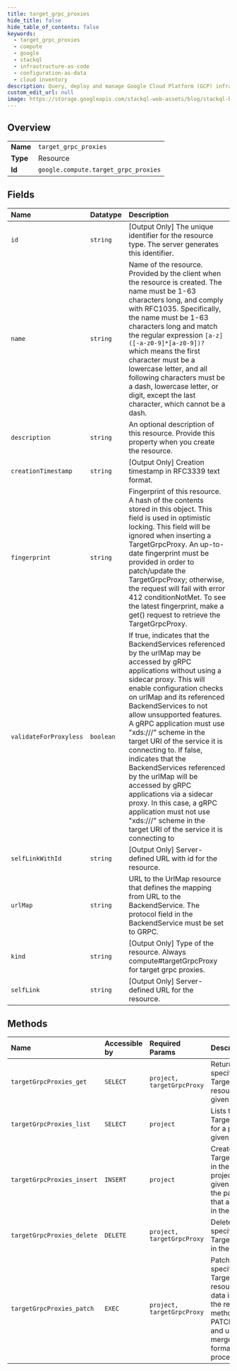 ```yaml
---
title: target_grpc_proxies
hide_title: false
hide_table_of_contents: false
keywords:
  - target_grpc_proxies
  - compute
  - google    
  - stackql
  - infrastructure-as-code
  - configuration-as-data
  - cloud inventory
description: Query, deploy and manage Google Cloud Platform (GCP) infrastructure and resources using SQL
custom_edit_url: null
image: https://storage.googleapis.com/stackql-web-assets/blog/stackql-blog-post-featured-image.png
---
```

  
    

## Overview
<table><tbody>
<tr><td><b>Name</b></td><td><code>target_grpc_proxies</code></td></tr>
<tr><td><b>Type</b></td><td>Resource</td></tr>
<tr><td><b>Id</b></td><td><code>google.compute.target_grpc_proxies</code></td></tr>
</tbody></table>

## Fields
| Name | Datatype | Description |
|:-----|:---------|:------------|
| `id` | `string` | [Output Only] The unique identifier for the resource type. The server generates this identifier. |
| `name` | `string` | Name of the resource. Provided by the client when the resource is created. The name must be 1-63 characters long, and comply with RFC1035. Specifically, the name must be 1-63 characters long and match the regular expression `[a-z]([-a-z0-9]*[a-z0-9])?` which means the first character must be a lowercase letter, and all following characters must be a dash, lowercase letter, or digit, except the last character, which cannot be a dash. |
| `description` | `string` | An optional description of this resource. Provide this property when you create the resource. |
| `creationTimestamp` | `string` | [Output Only] Creation timestamp in RFC3339 text format. |
| `fingerprint` | `string` | Fingerprint of this resource. A hash of the contents stored in this object. This field is used in optimistic locking. This field will be ignored when inserting a TargetGrpcProxy. An up-to-date fingerprint must be provided in order to patch/update the TargetGrpcProxy; otherwise, the request will fail with error 412 conditionNotMet. To see the latest fingerprint, make a get() request to retrieve the TargetGrpcProxy. |
| `validateForProxyless` | `boolean` | If true, indicates that the BackendServices referenced by the urlMap may be accessed by gRPC applications without using a sidecar proxy. This will enable configuration checks on urlMap and its referenced BackendServices to not allow unsupported features. A gRPC application must use "xds:///" scheme in the target URI of the service it is connecting to. If false, indicates that the BackendServices referenced by the urlMap will be accessed by gRPC applications via a sidecar proxy. In this case, a gRPC application must not use "xds:///" scheme in the target URI of the service it is connecting to |
| `selfLinkWithId` | `string` | [Output Only] Server-defined URL with id for the resource. |
| `urlMap` | `string` | URL to the UrlMap resource that defines the mapping from URL to the BackendService. The protocol field in the BackendService must be set to GRPC. |
| `kind` | `string` | [Output Only] Type of the resource. Always compute#targetGrpcProxy for target grpc proxies. |
| `selfLink` | `string` | [Output Only] Server-defined URL for the resource. |
## Methods
| Name | Accessible by | Required Params | Description |
|:-----|:--------------|:----------------|:------------|
| `targetGrpcProxies_get` | `SELECT` | `project, targetGrpcProxy` | Returns the specified TargetGrpcProxy resource in the given scope. |
| `targetGrpcProxies_list` | `SELECT` | `project` | Lists the TargetGrpcProxies for a project in the given scope. |
| `targetGrpcProxies_insert` | `INSERT` | `project` | Creates a TargetGrpcProxy in the specified project in the given scope using the parameters that are included in the request. |
| `targetGrpcProxies_delete` | `DELETE` | `project, targetGrpcProxy` | Deletes the specified TargetGrpcProxy in the given scope |
| `targetGrpcProxies_patch` | `EXEC` | `project, targetGrpcProxy` | Patches the specified TargetGrpcProxy resource with the data included in the request. This method supports PATCH semantics and uses JSON merge patch format and processing rules. |

